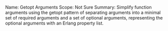 Name:     Getopt Arguments
Scope:    Not Sure
Summary:  Simplify function arguments using the getopt pattern of separating
          arguments into a minimal set of required arguments and a set of
          optional arguments, representing the optional arguments with an
          Erlang property list.

